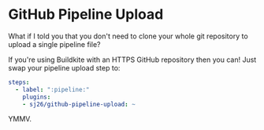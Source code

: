 # GitHub Pipeline Upload

What if I told you that you don't need to clone your whole git repository to upload a single pipeline file?

If you're using Buildkite with an HTTPS GitHub repository then you can! Just swap your pipeline upload step to:

```yaml
steps:
  - label: ":pipeline:"
    plugins:
    - sj26/github-pipeline-upload: ~
```

YMMV.
